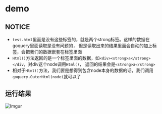 # demo

## NOTICE
 - `test.html`里面是没有<html><head>这些标签的，就是两个strong标签。这样的数据在goquery里面读取是没有问题的，
 但是读取出来的结果里面会自动的加上<html><head><body>标签，会把我们的数据嵌套在<body>标签里面
 - `Html()`方法返回的是一个标签里面的数据，如`<div><strong>a</strong></div`，对div这个node调用`Html()`，
 返回的结果会是`<strong>a</strong>`
 - 相对于`Html()`方法，我们要是想得到包含node本身的数据的话，我们调用`goquery.OuterHtml(node)`就可以了

## 运行结果
![Imgur](https://i.imgur.com/bQIkuS7.png)